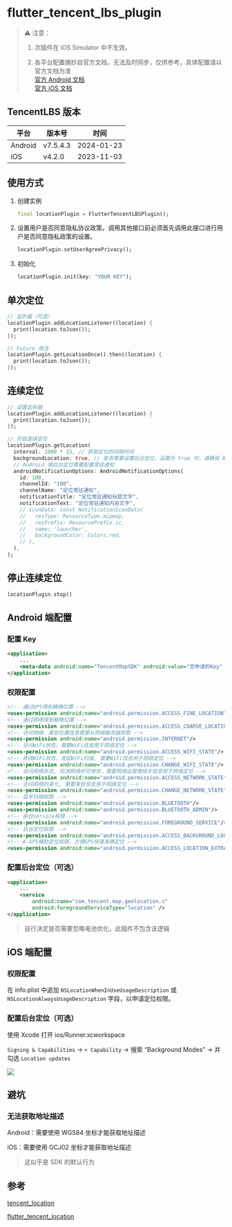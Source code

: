 # flutter_tencent_lbs_plugin


> ⚠️ 注意：
>
> 1. 次插件在 iOS Simulator 中不生效。
>
> 2. 各平台配置摘抄自官方文档，无法及时同步，仅供参考，具体配置请以官方文档为准<br/>
>    [官方 Android 文档](https://lbs.qq.com/mobile/androidLocationSDK/androidGeoGuide/androidGeoOverview)<br/>
>    [官方 iOS 文档](https://lbs.qq.com/mobile/iosLocationSDK/iosGeoGuide/iosGeoOverview)


## TencentLBS 版本

| 平台    | 版本号   | 时间       |
| ------- | -------- | ---------- |
| Android | v7.5.4.3 | 2024-01-23 |
| iOS     | v4.2.0   | 2023-11-03 |

## 使用方式

1. 创建实例
   ```dart
   final locationPlugin = FlutterTencentLBSPlugin();
   ```

2. 设置用户是否同意隐私协议政策，调用其他接口前必须首先调用此接口进行用户是否同意隐私政策的设置。
   ```dart
   locationPlugin.setUserAgreePrivacy();
   ```

3. 初始化
   ```dart
   locationPlugin.init(key: "YOUR KEY");
   ```

## 单次定位

```dart
// 监听器（可选）
locationPlugin.addLocationListener((location) {
  print(location.toJson());
});

// Future 用法
locationPlugin.getLocationOnce().then((location) {
  print(location.toJson());
});
```

## 连续定位

```dart
// 设置监听器
locationPlugin.addLocationListener((location) {
  print(location.toJson());
});

// 开启连续定位
locationPlugin.getLocation(
  interval: 1000 * 15, // 获取定位的间隔时间
  backgroundLocation: true, // 是否需要设置后台定位，设置为 true 时，请确保 Android、iOS 平台进行相应配置，否则可能抛出异常
  // Android 端后台定位需要配置常驻通知
  androidNotificationOptions: AndroidNotificationOptions(
    id: 100,
    channelId: "100",
    channelName: "定位常驻通知",
    notificationTitle: "定位常驻通知标题文字",
    notificationText: "定位常驻通知内容文字",
    // iconData: const NotificationIconData(
    //   resType: ResourceType.mipmap,
    //   resPrefix: ResourcePrefix.ic,
    //   name: 'launcher',
    //   backgroundColor: Colors.red,
    // ),
  ),
);
```

## 停止连续定位

```dart
locationPlugin.stop()
```


## Android 端配置

### 配置 Key

```xml
<application>
    ...
    <meta-data android:name="TencentMapSDK" android:value="您申请的Key" />
</application>
```

### 权限配置

```xml
<!-- 通过GPS得到精确位置 -->
<uses-permission android:name="android.permission.ACCESS_FINE_LOCATION"/>
<!-- 通过网络得到粗略位置 -->
<uses-permission android:name="android.permission.ACCESS_COARSE_LOCATION"/>
<!-- 访问网络，某些位置信息需要从网络服务器获取 -->
<uses-permission android:name="android.permission.INTERNET"/>
<!-- 访问WiFi状态，需要WiFi信息用于网络定位 -->
<uses-permission android:name="android.permission.ACCESS_WIFI_STATE"/>
<!-- 修改WiFi状态，发起WiFi扫描, 需要WiFi信息用于网络定位 -->
<uses-permission android:name="android.permission.CHANGE_WIFI_STATE"/>
<!-- 访问网络状态, 检测网络的可用性，需要网络运营商相关信息用于网络定位 -->
<uses-permission android:name="android.permission.ACCESS_NETWORK_STATE"/>
<!-- 访问网络的变化, 需要某些信息用于网络定位 -->
<uses-permission android:name="android.permission.CHANGE_NETWORK_STATE"/>
<!-- 蓝牙扫描权限 -->
<uses-permission android:name="android.permission.BLUETOOTH"/>
<uses-permission android:name="android.permission.BLUETOOTH_ADMIN"/>
<!-- 前台service权限 -->
<uses-permission android:name="android.permission.FOREGROUND_SERVICE"/>
<!-- 后台定位权限 -->
<uses-permission android:name="android.permission.ACCESS_BACKGROUND_LOCATION"/>
<!-- A-GPS辅助定位权限，方便GPS快速准确定位 -->
<uses-permission android:name="android.permission.ACCESS_LOCATION_EXTRA_COMMANDS"/>
```

### 配置后台定位（可选）

```xml
<application>
    ...
    <service
        android:name="com.tencent.map.geolocation.s"
        android:foregroundServiceType="location" />
</application>

```

> 自行决定是否需要忽略电池优化，此插件不包含该逻辑



## iOS 端配置

### 权限配置

在 info.plist 中追加 `NSLocationWhenInUseUsageDescription` 或`NSLocationAlwaysUsageDescription` 字段，以申请定位权限。

### 配置后台定位（可选）

使用 Xcode 打开 ios/Runner.xcworkspace

`Signing & Capabilities` -> `+ Capability` -> 搜索 “Background Modes” -> 并勾选 `Location updates`

![](https://raw.githubusercontent.com/Y-Hui/flutter_tencent_lbs_plugin/main/doc-images/Background%20Modes.png)

## 避坑

### 无法获取地址描述

Android：需要使用 WGS84 坐标才能获取地址描述

iOS：需要使用 GCJ02 坐标才能获取地址描述

> 这似乎是 SDK 的默认行为



## 参考

[tencent_location](https://github.com/maxleexyz/tencent_location)

[flutter_tencent_location](https://pub.dev/packages/flutter_tencent_location)
